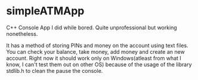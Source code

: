 # simpleATMApp
C++ Console App I did while bored. Quite unprofessional but working nonetheless.

It has a method of storing PINs and money on the account using text files. You can check your balance, take money, add money and create an new account.
Right now it should work only on Windows(atleast from what I know, I can't test them out on other OS) because of the usage of the library stdlib.h to clean the pause the console.
